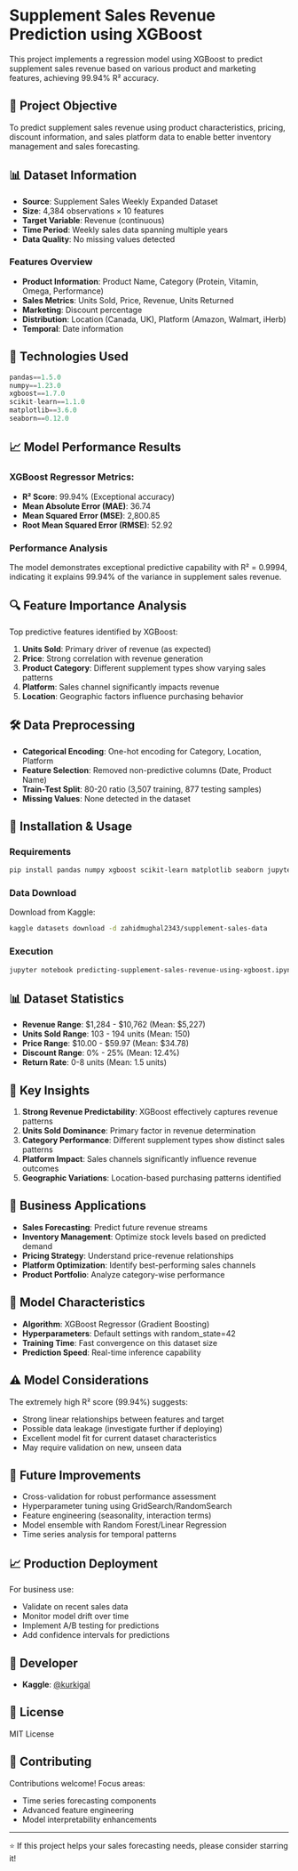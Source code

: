 # Supplement Sales Revenue Prediction using XGBoost

This project implements a regression model using XGBoost to predict supplement sales revenue based on various product and marketing features, achieving 99.94% R² accuracy.

## 🎯 Project Objective
To predict supplement sales revenue using product characteristics, pricing, discount information, and sales platform data to enable better inventory management and sales forecasting.

## 📊 Dataset Information
- **Source**: Supplement Sales Weekly Expanded Dataset
- **Size**: 4,384 observations × 10 features
- **Target Variable**: Revenue (continuous)
- **Time Period**: Weekly sales data spanning multiple years
- **Data Quality**: No missing values detected

### Features Overview
- **Product Information**: Product Name, Category (Protein, Vitamin, Omega, Performance)
- **Sales Metrics**: Units Sold, Price, Revenue, Units Returned
- **Marketing**: Discount percentage
- **Distribution**: Location (Canada, UK), Platform (Amazon, Walmart, iHerb)
- **Temporal**: Date information

## 🔧 Technologies Used
```python
pandas==1.5.0
numpy==1.23.0
xgboost==1.7.0
scikit-learn==1.1.0
matplotlib==3.6.0
seaborn==0.12.0
```

## 📈 Model Performance Results

### XGBoost Regressor Metrics:
- **R² Score**: 99.94% (Exceptional accuracy)
- **Mean Absolute Error (MAE)**: 36.74
- **Mean Squared Error (MSE)**: 2,800.85
- **Root Mean Squared Error (RMSE)**: 52.92

### Performance Analysis
The model demonstrates exceptional predictive capability with R² = 0.9994, indicating it explains 99.94% of the variance in supplement sales revenue.

## 🔍 Feature Importance Analysis
Top predictive features identified by XGBoost:
1. **Units Sold**: Primary driver of revenue (as expected)
2. **Price**: Strong correlation with revenue generation
3. **Product Category**: Different supplement types show varying sales patterns
4. **Platform**: Sales channel significantly impacts revenue
5. **Location**: Geographic factors influence purchasing behavior

## 🛠️ Data Preprocessing
- **Categorical Encoding**: One-hot encoding for Category, Location, Platform
- **Feature Selection**: Removed non-predictive columns (Date, Product Name)
- **Train-Test Split**: 80-20 ratio (3,507 training, 877 testing samples)
- **Missing Values**: None detected in the dataset

## 🚀 Installation & Usage

### Requirements
```bash
pip install pandas numpy xgboost scikit-learn matplotlib seaborn jupyter
```

### Data Download
Download from Kaggle:
```bash
kaggle datasets download -d zahidmughal2343/supplement-sales-data 
```

### Execution
```bash
jupyter notebook predicting-supplement-sales-revenue-using-xgboost.ipynb
```

## 📊 Dataset Statistics
- **Revenue Range**: $1,284 - $10,762 (Mean: $5,227)
- **Units Sold Range**: 103 - 194 units (Mean: 150)
- **Price Range**: $10.00 - $59.97 (Mean: $34.78)
- **Discount Range**: 0% - 25% (Mean: 12.4%)
- **Return Rate**: 0-8 units (Mean: 1.5 units)

## 🎯 Key Insights
1. **Strong Revenue Predictability**: XGBoost effectively captures revenue patterns
2. **Units Sold Dominance**: Primary factor in revenue determination
3. **Category Performance**: Different supplement types show distinct sales patterns
4. **Platform Impact**: Sales channels significantly influence revenue outcomes
5. **Geographic Variations**: Location-based purchasing patterns identified

## 💼 Business Applications
- **Sales Forecasting**: Predict future revenue streams
- **Inventory Management**: Optimize stock levels based on predicted demand
- **Pricing Strategy**: Understand price-revenue relationships
- **Platform Optimization**: Identify best-performing sales channels
- **Product Portfolio**: Analyze category-wise performance

## 🔬 Model Characteristics
- **Algorithm**: XGBoost Regressor (Gradient Boosting)
- **Hyperparameters**: Default settings with random_state=42
- **Training Time**: Fast convergence on this dataset size
- **Prediction Speed**: Real-time inference capability

## ⚠️ Model Considerations
The extremely high R² score (99.94%) suggests:
- Strong linear relationships between features and target
- Possible data leakage (investigate further if deploying)
- Excellent model fit for current dataset characteristics
- May require validation on new, unseen data

## 🚀 Future Improvements
- Cross-validation for robust performance assessment
- Hyperparameter tuning using GridSearch/RandomSearch
- Feature engineering (seasonality, interaction terms)
- Model ensemble with Random Forest/Linear Regression
- Time series analysis for temporal patterns

## 📈 Production Deployment
For business use:
- Validate on recent sales data
- Monitor model drift over time
- Implement A/B testing for predictions
- Add confidence intervals for predictions

## 👤 Developer
- **Kaggle**: [@kurkigal](https://www.kaggle.com/kurkigal)

## 📄 License
MIT License

## 🤝 Contributing
Contributions welcome! Focus areas:
- Time series forecasting components
- Advanced feature engineering
- Model interpretability enhancements

---
⭐ If this project helps your sales forecasting needs, please consider starring it!